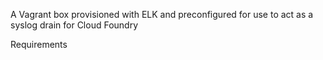 A Vagrant box provisioned with ELK and preconfigured for use to act as a syslog drain for Cloud Foundry

Requirements
